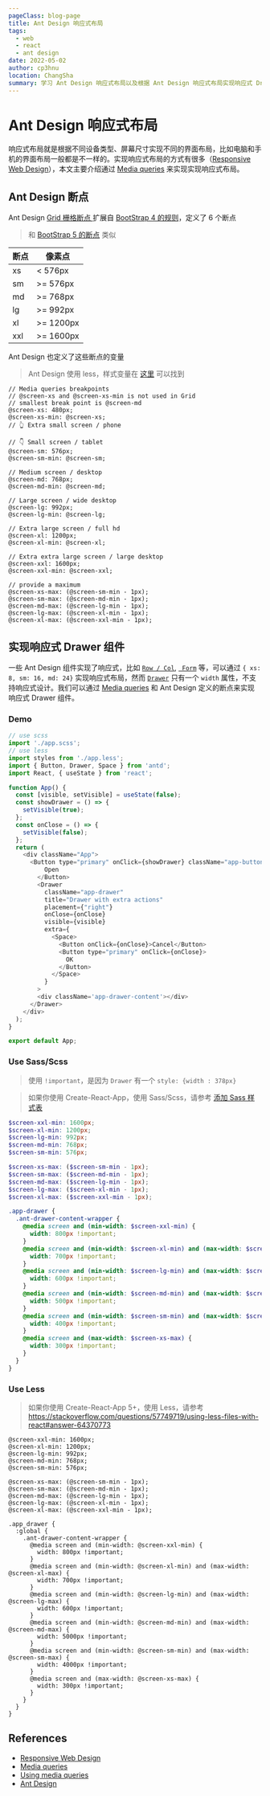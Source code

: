 ```yaml
---
pageClass: blog-page
title: Ant Design 响应式布局
tags: 
  - web
  - react
  - ant design
date: 2022-05-02
author: cp3hnu
location: ChangSha
summary: 学习 Ant Design 响应式布局以及根据 Ant Design 响应式布局实现响应式 Drawer 组件
---
```


# Ant Design 响应式布局

响应式布局就是根据不同设备类型、屏幕尺寸实现不同的界面布局，比如电脑和手机的界面布局一般都是不一样的。实现响应式布局的方式有很多（[Responsive Web Design](https://learn.shayhowe.com/advanced-html-css/responsive-web-design/)），本文主要介绍通过 [Media queries](https://developer.mozilla.org/en-US/docs/Web/CSS/Media_Queries)  来实现实现响应式布局。

## Ant Design 断点

Ant Design [Grid 栅格断点 ](https://3x.ant.design/components/grid-cn/#Col)扩展自 [BootStrap 4 的规则](https://getbootstrap.com/docs/4.0/layout/overview/#responsive-breakpoints)，定义了 6 个断点

> 和 [BootStrap 5 的断点](https://getbootstrap.com/docs/5.0/layout/breakpoints/) 类似

| 断点 | 像素点    |
| ---- | --------- |
| xs   | < 576px   |
| sm   | >= 576px  |
| md   | >= 768px  |
| lg   | >= 992px  |
| xl   | >= 1200px |
| xxl  | >= 1600px |

Ant Design 也定义了这些断点的变量

> Ant Design 使用 less，样式变量在 [这里](https://github.com/ant-design/ant-design/blob/master/components/style/themes/default.less) 可以找到

```less
// Media queries breakpoints
// @screen-xs and @screen-xs-min is not used in Grid
// smallest break point is @screen-md
@screen-xs: 480px;
@screen-xs-min: @screen-xs;
// 👆 Extra small screen / phone

// 👇 Small screen / tablet
@screen-sm: 576px;
@screen-sm-min: @screen-sm;

// Medium screen / desktop
@screen-md: 768px;
@screen-md-min: @screen-md;

// Large screen / wide desktop
@screen-lg: 992px;
@screen-lg-min: @screen-lg;

// Extra large screen / full hd
@screen-xl: 1200px;
@screen-xl-min: @screen-xl;

// Extra extra large screen / large desktop
@screen-xxl: 1600px;
@screen-xxl-min: @screen-xxl;

// provide a maximum
@screen-xs-max: (@screen-sm-min - 1px);
@screen-sm-max: (@screen-md-min - 1px);
@screen-md-max: (@screen-lg-min - 1px);
@screen-lg-max: (@screen-xl-min - 1px);
@screen-xl-max: (@screen-xxl-min - 1px);
```

## 实现响应式 Drawer 组件

一些 Ant Design 组件实现了响应式，比如 [`Row / Col`](https://ant.design/components/grid-cn/), [` Form`](https://ant.design/components/form-cn/) 等，可以通过 `{ xs: 8, sm: 16, md: 24}` 实现响应式布局，然而 [`Drawer`](https://ant.design/components/drawer-cn/) 只有一个 `width` 属性，不支持响应式设计。我们可以通过  [Media queries](https://developer.mozilla.org/en-US/docs/Web/CSS/Media_Queries)  和 Ant Design 定义的断点来实现响应式 Drawer 组件。

### Demo

```js
// use scss
import './app.scss';
// use less
import styles from './app.less';
import { Button, Drawer, Space } from 'antd';
import React, { useState } from 'react';

function App() {
  const [visible, setVisible] = useState(false);
  const showDrawer = () => {
    setVisible(true);
  };
  const onClose = () => {
    setVisible(false);
  };
  return (
    <div className="App">
      <Button type="primary" onClick={showDrawer} className="app-button">
          Open
        </Button>
        <Drawer
          className="app-drawer"
          title="Drawer with extra actions"
          placement={"right"}
          onClose={onClose}
          visible={visible}
          extra={
            <Space>
              <Button onClick={onClose}>Cancel</Button>
              <Button type="primary" onClick={onClose}>
                OK
              </Button>
            </Space>
          }
        >
        <div className='app-drawer-content'></div>
      </Drawer>
    </div>
  );
}

export default App;
```

### Use Sass/Scss

> 使用 `!important`，是因为 `Drawer` 有一个 `style: {width : 378px}`

> 如果你使用 Create-React-App，使用 Sass/Scss，请参考 [添加 Sass 样式表](https://www.html.cn/create-react-app/docs/adding-a-sass-stylesheet/)

```scss
$screen-xxl-min: 1600px;
$screen-xl-min: 1200px;
$screen-lg-min: 992px;
$screen-md-min: 768px;
$screen-sm-min: 576px;

$screen-xs-max: ($screen-sm-min - 1px);
$screen-sm-max: ($screen-md-min - 1px);
$screen-md-max: ($screen-lg-min - 1px);
$screen-lg-max: ($screen-xl-min - 1px);
$screen-xl-max: ($screen-xxl-min - 1px);

.app-drawer {
  .ant-drawer-content-wrapper {
    @media screen and (min-width: $screen-xxl-min) {
      width: 800px !important;
    }
    @media screen and (min-width: $screen-xl-min) and (max-width: $screen-xl-max) {
      width: 700px !important;
    }
    @media screen and (min-width: $screen-lg-min) and (max-width: $screen-lg-max) {
      width: 600px !important;
    }
    @media screen and (min-width: $screen-md-min) and (max-width: $screen-md-max) {
      width: 500px !important;
    }
    @media screen and (min-width: $screen-sm-min) and (max-width: $screen-sm-max) {
      width: 400px !important;
    }
    @media screen and (max-width: $screen-xs-max) {
      width: 300px !important;
    }
  }
}
```

### Use Less

> 如果你使用 Create-React-App 5+，使用 Less，请参考 https://stackoverflow.com/questions/57749719/using-less-files-with-react#answer-64370773

```less
@screen-xxl-min: 1600px;
@screen-xl-min: 1200px;
@screen-lg-min: 992px;
@screen-md-min: 768px;
@screen-sm-min: 576px;

@screen-xs-max: (@screen-sm-min - 1px);
@screen-sm-max: (@screen-md-min - 1px);
@screen-md-max: (@screen-lg-min - 1px);
@screen-lg-max: (@screen-xl-min - 1px);
@screen-xl-max: (@screen-xxl-min - 1px);

.app_drawer {
  :global {
    .ant-drawer-content-wrapper {
      @media screen and (min-width: @screen-xxl-min) {
        width: 800px !important;
      }
      @media screen and (min-width: @screen-xl-min) and (max-width: @screen-xl-max) {
        width: 700px !important;
      }
      @media screen and (min-width: @screen-lg-min) and (max-width: @screen-lg-max) {
        width: 600px !important;
      }
      @media screen and (min-width: @screen-md-min) and (max-width: @screen-md-max) {
        width: 5000px !important;
      }
      @media screen and (min-width: @screen-sm-min) and (max-width: @screen-sm-max) {
        width: 4000px !important;
      }
      @media screen and (max-width: @screen-xs-max) {
        width: 300px !important;
      }
    }
  }
}
```

## References

- [Responsive Web Design](https://learn.shayhowe.com/advanced-html-css/responsive-web-design/)
- [Media queries](https://developer.mozilla.org/en-US/docs/Web/CSS/Media_Queries)
- [Using media queries](https://developer.mozilla.org/en-US/docs/Web/CSS/Media_Queries/Using_media_queries)
-  [Ant Design]( https://ant.design/)

